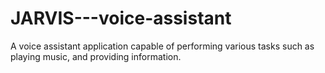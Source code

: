 # JARVIS---voice-assistant
A voice assistant application capable of performing various tasks such as playing music, and providing information.
